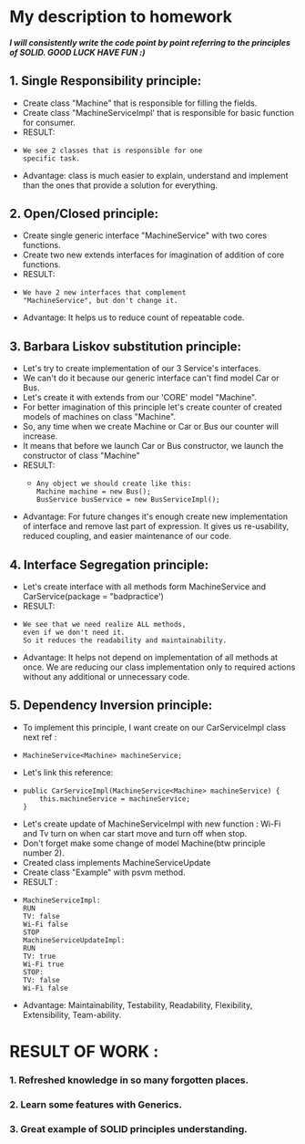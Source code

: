 # My description to homework
##### I will consistently write the code point by point referring to the principles of SOLID. GOOD LUCK HAVE FUN :)
## 1. Single Responsibility principle:
+ Create class "Machine" that is responsible for filling the fields.
+ Create class "MachineServiceImpl' that is responsible for basic function for consumer.
+ RESULT: 
*     We see 2 classes that is responsible for one 
      specific task.
+ Advantage: class is much easier to explain, understand and implement than the ones that provide 
a solution for everything.
## 2. Open/Closed principle:
+ Create single generic interface "MachineService" with two cores functions.
+ Create two new extends interfaces for imagination of addition of core functions.
+ RESULT: 
*     We have 2 new interfaces that complement 
      "MachineService", but don't change it.
+ Advantage: It helps us to reduce count of repeatable code.
## 3. Barbara Liskov substitution principle:
+ Let's try to create implementation of our 3 Service's interfaces.
+ We can't do it because our generic interface can't find model Car or Bus.
+ Let's create it with extends from our 'CORE' model "Machine".
+ For better imagination of this principle let's create counter of created models of machines on class "Machine".
+ So, any time when we create Machine or Car or Bus our counter will increase.
+ It means that before we launch Car or Bus constructor, we launch the constructor of class "Machine"
+ RESULT: 
    *     Any object we should create like this:
          Machine machine = new Bus();
          BusService busService = new BusServiceImpl();
+ Advantage: For future changes it's enough create new implementation of interface and remove last part of expression.
          It gives us re-usability, reduced coupling, and easier maintenance of our code.
    
## 4. Interface Segregation principle:
   - Let's create interface with all methods form MachineService 
   and CarService(package = "badpractice')
   - RESULT:
   *     We see that we need realize ALL methods, 
         even if we don't need it.
         So it reduces the readability and maintainability.
   - Advantage: It helps not depend on implementation of all methods at once. We are reducing our class implementation 
   only to required actions without any additional or unnecessary code.
   
       
      
## 5. Dependency Inversion principle:
   - To implement this principle, I want create on our CarServiceImpl class next ref :
   *     MachineService<Machine> machineService;
   - Let's link this reference: 
   *     public CarServiceImpl(MachineService<Machine> machineService) {
             this.machineService = machineService;
         }
   - Let's create update of MachineServiceImpl with new function :
    Wi-Fi and Tv turn on when car start move and turn off when stop.
   - Don't forget make some change of model Machine(btw principle number 2).
   - Created class implements MachineServiceUpdate
   - Create class "Example" with psvm method.
   - RESULT :
   *     MachineServiceImpl: 
         RUN
         TV: false 
         Wi-Fi false
         STOP
         MachineServiceUpdateImpl: 
         RUN
         TV: true 
         Wi-Fi true
         STOP: 
         TV: false 
         Wi-Fi false
    
   - Advantage: Maintainability, Testability, Readability, Flexibility, Extensibility, Team-ability.
   
# RESULT OF WORK :
### 1. Refreshed knowledge in so many forgotten places.
### 2. Learn some features with Generics.
### 3. Great example of SOLID principles understanding.
